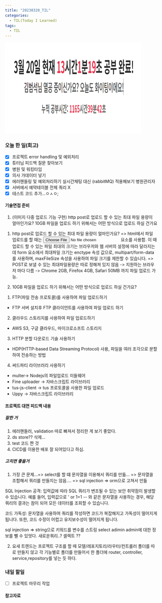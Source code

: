 ```yaml
---
title: "20230320_TIL"
categories:
  - TIL(Today I Learned)
tags:
  - TIL
---
```


<img src="/assets/images/20230320/스크린샷 2023-03-20 215449.png" width="450px" height="300px" title="project" alt="project">


### 오늘 한 일(회고)
- [x] 프로젝트 error handling 및 예외처리 
- [x] 튜터님 피드백 질문 찾아보기 
- [x] 병원 및 워킹타임 
- [x] 의사 가데이터 넣기 
- [x] 에러핸들링 및 예외처리하기 실시간채팅 대신 (rabbitMQ) 적용해보기 병원관리자
- [x] 서버에서 예약테이블 전체 쿼리 X 
- [x] 테스트 코드 추가…ㅇㅅㅇ;

#### 기술면접 준비 
1. (이미지 다중 업로드 기능 구현) http post로 업로드 할 수 있는 최대 파일 용량이 얼마인가요? 10GB 파일을 업로드 하기 위해서는 어떤 방식으로 업로드 하실 건가요

1) http post로 업로드 할 수 있는 최대 파일 용량이 얼마인가요?
=> html에서 파일 업로드를 할 때는 <input type="file"> 요소를 사용함. 이 때 업로드 할 수 있는 파일 최대의 크기는 브라우저와 웹 서버의 설정에 따라 달라지는데 form 요소에서 최대파일 크기는 enctype 속성 값으로, multipart/form-data를 사용하며, maxFileSize 속성을 사용하여 파일 크기를 제한할 수 있습니다. 
=> POST로 보낼 수 있는 최대파일용량은 따로 정해져 있지 않음 -> 지원하는 브라우저 마다 다름 
-> Chrome 2GB, Firefox 4GB, Safari 50MB 까지 파일 업로드 가능. 


2) 10GB 파일을 업로드 하기 위해서는 어떤 방식으로 업로드 하실 건가요?
1. FTP(파일 전송 프로토콜)를 사용하여 파일 업로드하기
- FTP 서버 설치후 FTP 클라이언트를 사용하여 파일 업로드 하기 

2. 클라우드 스토리지를 사용하여 파일 업로드하기
- AWS S3, 구글 클라우드, 마이크로소프트 스토리지

3. HTTP 분할 다운로드 기술 사용하기
- HDP(HTTP-based Data Streaming Protocol) 사용, 파일을 여러 조각으로 분할하여 전송하는 방법 

4. 써드파티 라이브러리 사용하기
- multer-> Nodejs의 파일업로드 미들웨어 
- Fine uploader -> 자바스크립트 라이브러리 
- tus-js-client -> tus 프로토콜을 사용한 파일 업로드
- Uppy -> 자바스크립트 라이브러리  



#### 프로젝트 대면 피드백 내용   
##### 잘한 거 
1. 에러핸들러, validation 따로 빠져서 정리한 게 보기 좋았다.  
2. ds store?? 삭제...
3. test 코드 짠 것  
4. CICD를 이용한 배포 잘 되어있다고 하심.  


##### 고치면 좋을거 
1. 가장 큰 문제...=> select를 할 떄 문자열을 이용해서 쿼리를 만듦... => 문자열을 조합해서 쿼리를 만들지는 않음.... => sql injection => orm으로 고쳐서 만듦 

SQL Injection 공격: 입력값에 따라 SQL 쿼리가 변조될 수 있는 보안 취약점이 발생할 수 있습니다. 예를 들어, 입력값으로 ' or 1=1 -- 와 같은 문자열을 사용하는 경우, 해당 쿼리의 결과는 참이 되어 모든 데이터를 조회할 수 있습니다.

코드 가독성: 문자열을 사용하여 쿼리를 작성하면 코드가 복잡해지고 가독성이 떨어지게 됩니다. 또한, 코드 수정이 어렵고 유지보수성이 떨어지게 됩니다.


sql injection => string으로 키워드를 변수를 스트링 select adimin admin에 대한 정보를 뺄 수 있엇다. 새로운쿼리..? 셀렉트 ??

2. 요새 트렌드는 프로젝트 구조를 할 때 모델/레포지토리/라우터/컨트롤러 폴더를 따로 만들지 않고 각 기능별로 폴더를 만들어서 한 폴더에 router, controller, service,repository를 넣는 듯 하다. 



### 내일 할일
- [ ] 프로젝트 마무리 작업

#### 참고자료


